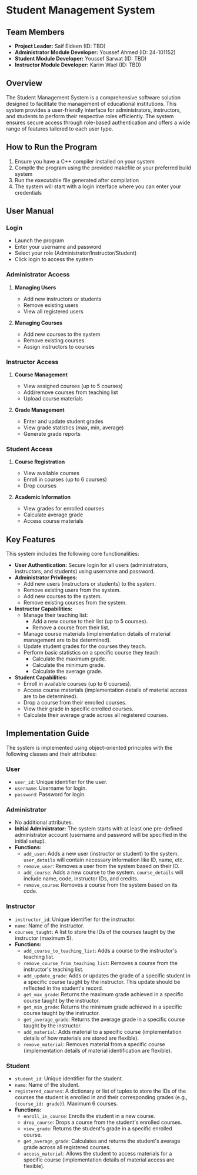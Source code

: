 # Student Management System

## Team Members
- **Project Leader:** Saif Eldeen (ID: TBD)
- **Administrator Module Developer:** Youssef Ahmed (ID: 24-101152)
- **Student Module Developer:** Youssef Sarwat (ID: TBD)
- **Instructor Module Developer:** Karim Wael (ID: TBD)

## Overview
The Student Management System is a comprehensive software solution designed to facilitate the management of educational institutions. This system provides a user-friendly interface for administrators, instructors, and students to perform their respective roles efficiently. The system ensures secure access through role-based authentication and offers a wide range of features tailored to each user type.

## How to Run the Program
1. Ensure you have a C++ compiler installed on your system
2. Compile the program using the provided makefile or your preferred build system
3. Run the executable file generated after compilation
4. The system will start with a login interface where you can enter your credentials

## User Manual

### Login
- Launch the program
- Enter your username and password
- Select your role (Administrator/Instructor/Student)
- Click login to access the system

### Administrator Access
1. **Managing Users**
   - Add new instructors or students
   - Remove existing users
   - View all registered users

2. **Managing Courses**
   - Add new courses to the system
   - Remove existing courses
   - Assign instructors to courses

### Instructor Access
1. **Course Management**
   - View assigned courses (up to 5 courses)
   - Add/remove courses from teaching list
   - Upload course materials

2. **Grade Management**
   - Enter and update student grades
   - View grade statistics (max, min, average)
   - Generate grade reports

### Student Access
1. **Course Registration**
   - View available courses
   - Enroll in courses (up to 6 courses)
   - Drop courses

2. **Academic Information**
   - View grades for enrolled courses
   - Calculate average grade
   - Access course materials

## Key Features

This system includes the following core functionalities:

* **User Authentication:** Secure login for all users (administrators, instructors, and students) using username and password.
* **Administrator Privileges:**
    * Add new users (instructors or students) to the system.
    * Remove existing users from the system.
    * Add new courses to the system.
    * Remove existing courses from the system.
* **Instructor Capabilities:**
    * Manage their teaching list:
        * Add a new course to their list (up to 5 courses).
        * Remove a course from their list.
    * Manage course materials (implementation details of material management are to be determined).
    * Update student grades for the courses they teach.
    * Perform basic statistics on a specific course they teach:
        * Calculate the maximum grade.
        * Calculate the minimum grade.
        * Calculate the average grade.
* **Student Capabilities:**
    * Enroll in available courses (up to 6 courses).
    * Access course materials (implementation details of material access are to be determined).
    * Drop a course from their enrolled courses.
    * View their grade in specific enrolled courses.
    * Calculate their average grade across all registered courses.

## Implementation Guide

The system is implemented using object-oriented principles with the following classes and their attributes:

### User
* `user_id`: Unique identifier for the user.
* `username`: Username for login.
* `password`: Password for login.

### Administrator 
* No additional attributes.
* **Initial Administrator:** The system starts with at least one pre-defined administrator account (username and password will be specified in the initial setup).
* **Functions:**
    * `add_user`: Adds a new user (instructor or student) to the system. `user_details` will contain necessary information like ID, name, etc.
    * `remove_user`: Removes a user from the system based on their ID.
    * `add_course`: Adds a new course to the system. `course_details` will include name, code, instructor IDs, and credits.
    * `remove_course`: Removes a course from the system based on its code.

### Instructor 
* `instructor_id`: Unique identifier for the instructor.
* `name`: Name of the instructor.
* `courses_taught`: A list to store the IDs of the courses taught by the instructor (maximum 5).
* **Functions:**
    * `add_course_to_teaching_list`: Adds a course to the instructor's teaching list.
    * `remove_course_from_teaching_list`: Removes a course from the instructor's teaching list.
    * `add_update_grade`: Adds or updates the grade of a specific student in a specific course taught by the instructor. This update should be reflected in the student's record.
    * `get_max_grade`: Returns the maximum grade achieved in a specific course taught by the instructor.
    * `get_min_grade`: Returns the minimum grade achieved in a specific course taught by the instructor.
    * `get_average_grade`: Returns the average grade in a specific course taught by the instructor.
    * `add_material`: Adds material to a specific course (implementation details of how materials are stored are flexible).
    * `remove_material`: Removes material from a specific course (implementation details of material identification are flexible).

### Student
* `student_id`: Unique identifier for the student.
* `name`: Name of the student.
* `registered_courses`: A dictionary or list of tuples to store the IDs of the courses the student is enrolled in and their corresponding grades (e.g., `{course_id: grade}`). Maximum 6 courses.
* **Functions:**
    * `enroll_in_course`: Enrolls the student in a new course.
    * `drop_course`: Drops a course from the student's enrolled courses.
    * `view_grade`: Returns the student's grade in a specific enrolled course.
    * `get_average_grade`: Calculates and returns the student's average grade across all registered courses.
    * `access_material`: Allows the student to access materials for a specific course (implementation details of material access are flexible).

